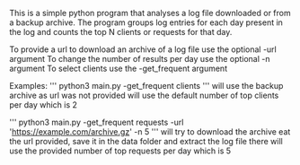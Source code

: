 This is a simple python program that analyses a log file downloaded or from a backup archive. The program groups log entries for each day present in the log and counts the top N clients or requests for that day.

To provide a url to download an archive of a log file use the optional -url argument
To change the number of results per day use the optional -n argument
To select clients use the -get_frequent argument

Examples:
'''
python3 main.py -get_frequent clients
'''
will use the backup archive as url was not provided
will use the default number of top clients per day which is 2

'''
python3 main.py -get_frequent requests -url 'https://example.com/archive.gz' -n 5
'''
will try to download the archive eat the url provided, save it in the data folder and extract the log file there 
will use the provided number of top requests per day which is 5
